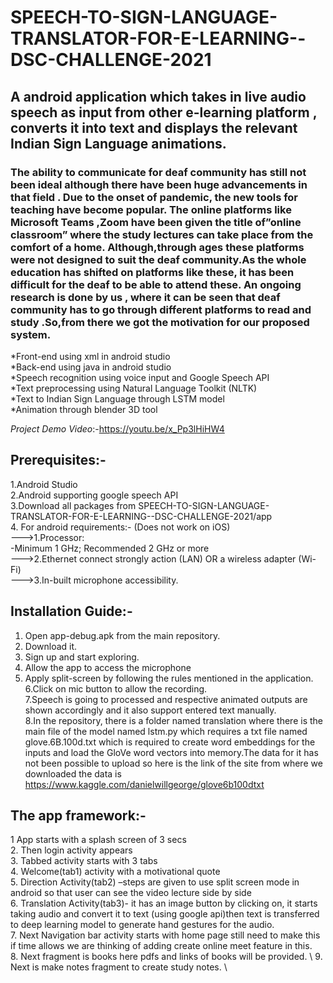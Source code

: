 # SPEECH-TO-SIGN-LANGUAGE-TRANSLATOR-FOR-E-LEARNING--DSC-CHALLENGE-2021
## A android  application which takes in live audio speech as input from other e-learning  platform , converts it into text and displays the relevant Indian  Sign Language animations.

### The ability to communicate for deaf community has still not been ideal although there have been huge advancements in that field . Due to the onset of pandemic, the new tools for teaching have become popular. The online platforms like Microsoft Teams ,Zoom have been given the title of”online classroom” where the study lectures can take place from the comfort of a home. Although,through ages these platforms were not designed to suit the deaf community.As the whole education has shifted on platforms like these, it has been difficult for the deaf to be able to attend these. An ongoing  research is done by us , where it can be seen that deaf community has to go through different platforms to read and study .So,from there we got the motivation for our proposed system.

   
 
   *Front-end using xml in android studio \
   *Back-end using java in android studio \
   *Speech recognition using voice input and Google Speech API \
   *Text preprocessing using Natural Language Toolkit (NLTK) \
   *Text to Indian Sign Language through LSTM model \
   *Animation through blender 3D tool 
   
   *Project Demo Video*:-https://youtu.be/x_Pp3lHiHW4   
   ## Prerequisites:-
   
   1.Android Studio\
   2.Android supporting google speech API\
   3.Download all packages from SPEECH-TO-SIGN-LANGUAGE-TRANSLATOR-FOR-E-LEARNING--DSC-CHALLENGE-2021/app \
   4. For android requirements:- (Does not work on iOS) \
      --->1.Processor: \
           -Minimum 1 GHz; Recommended 2 GHz or more \
      --->2.Ethernet connect strongly action (LAN) OR a wireless adapter (Wi-Fi) \
      --->3.In-built microphone accessibility. 
      
  ## Installation Guide:-
  1. Open app-debug.apk from the main repository.
  2. Download it.
  3. Sign up and start exploring.
  4. Allow the app to access the microphone
  5. Apply split-screen by following the rules mentioned in the application. \
  6.Click on mic button to allow the recording. \
  7.Speech is going to processed and respective animated outputs are shown accordingly and it also support entered text manually.  
  8.In the repository, there is a folder named translation where there is the main file of the model named lstm.py which requires a txt file named glove.6B.100d.txt which is required to create word embeddings for the inputs and load the GloVe word vectors into memory.The data for it has not been possible to upload so here is the link of the site from where we downloaded the data is https://www.kaggle.com/danielwillgeorge/glove6b100dtxt

  ## The app framework:- 
 1 App starts with a splash screen of 3 secs \
 2. Then login activity appears \
 3. Tabbed activity starts with 3 tabs\
 4. Welcome(tab1) activity with a motivational quote \
 5. Direction Activity(tab2) –steps  are given to use split screen mode in android so that user can see the video lecture side by side\
 6. Translation Activity(tab3)- it has an image button by clicking on, it starts taking audio and convert it to text (using google api)then text is transferred to deep learning model to       generate hand gestures for the audio. \
7. Next Navigation bar activity starts with home page still need to make this if time allows we are thinking of adding create online meet feature in this. \
8. Next fragment is books here pdfs and links of books will be provided.   \ 
9.  Next is make notes fragment to create study notes.  \  
      
      
   
   
